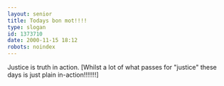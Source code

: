 ```yaml
---
layout: senior
title: Todays bon mot!!!!
type: slogan
id: 1373710
date: 2000-11-15 18:12
robots: noindex
---
```

Justice is truth in action. [Whilst a lot of what passes for "justice" these days is just plain in-action!!!!!!!]